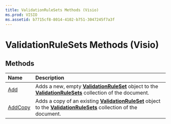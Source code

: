 ```yaml
---
title: ValidationRuleSets Methods (Visio)
ms.prod: VISIO
ms.assetid: b7715cf8-8014-4102-b751-3047245f7a3f
---
```



# ValidationRuleSets Methods (Visio)

## Methods



|**Name**|**Description**|
|:-----|:-----|
|[Add](validationrulesets-add-method-visio.md)|Adds a new, empty  **[ValidationRuleSet](validationruleset-object-visio.md)** object to the **[ValidationRuleSets](validationrulesets-object-visio.md)** collection of the document.|
|[AddCopy](validationrulesets-addcopy-method-visio.md)|Adds a copy of an existing  **[ValidationRuleSet](validationruleset-object-visio.md)** object to the **[ValidationRuleSets](validationrulesets-object-visio.md)** collection of the document.|

